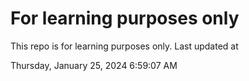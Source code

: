 # For learning purposes only
This repo is for learning purposes only.
Last updated at

Thursday, January 25, 2024 6:59:07 AM

